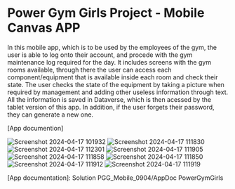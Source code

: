 # Power Gym Girls Project - Mobile Canvas APP

In this mobile app, which is to be used by the employees of the gym, the user is able to log onto their account, and procede with the gym maintenance log required for the day. It includes screens with the gym rooms available, through there the user can access each component/equipment that is available inside each room and check their state. The user checks the state of the equipment by taking a picture when required by management and adding other useless information through text. All the information is saved in Dataverse, which is then acessed by the tablet version of this app. In addition, if the user forgets their password, they can generate a new one.

[App documention]

![Screenshot 2024-04-17 101932](https://github.com/sofiaagmp/Portfolio/assets/160232609/9fae4d40-e09b-43da-b3c7-baca49de9afa)
![Screenshot 2024-04-17 111830](https://github.com/sofiaagmp/Portfolio/assets/160232609/3a81a73c-166c-42b4-826d-7042208eae33)
![Screenshot 2024-04-17 112301](https://github.com/sofiaagmp/Portfolio/assets/160232609/106d95f4-aacc-4618-8544-517127338a27)
![Screenshot 2024-04-17 111905](https://github.com/sofiaagmp/Portfolio/assets/160232609/e45ea18b-2473-4a2e-ad44-944596fc9304)
![Screenshot 2024-04-17 111858](https://github.com/sofiaagmp/Portfolio/assets/160232609/91e18da3-0ae0-40d0-8c3e-f312b0468e81)
![Screenshot 2024-04-17 111850](https://github.com/sofiaagmp/Portfolio/assets/160232609/8f9cb742-d8ea-482e-ab3c-198c0b3f8d14)
![Screenshot 2024-04-17 111912](https://github.com/sofiaagmp/Portfolio/assets/160232609/102de507-8626-4442-8c64-0e38e251708e)
![Screenshot 2024-04-17 111919](https://github.com/sofiaagmp/Portfolio/assets/160232609/4109749a-493d-40c4-a1a2-9f8057743448)

[App documentation]: Solution PGG_Mobile_0904/AppDoc PowerGymGirls
